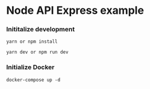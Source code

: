 # Node API Express example

### Inititalize development
```
yarn or npm install

yarn dev or npm run dev

```

### Initialize Docker 

```
docker-compose up -d

```